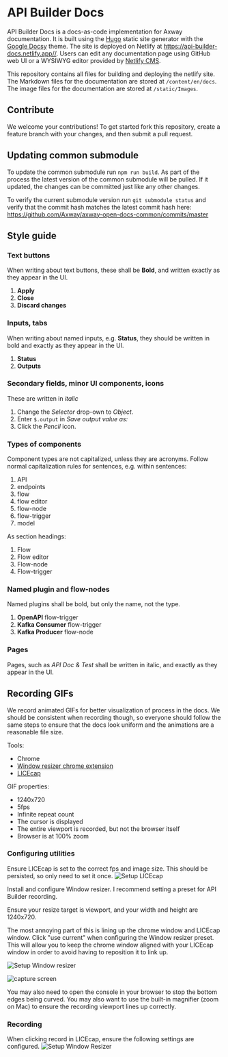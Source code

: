 # API Builder Docs

API Builder Docs is a docs-as-code implementation for Axway documentation. It is built using the [Hugo](https://gohugo.io/) static site generator with the [Google Docsy](https://github.com/google/docsy) theme. The site is deployed on Netlify at <https://api-builder-docs.netlify.app//>. Users can edit any documentation page using GitHub web UI or a WYSIWYG editor provided by [Netlify CMS](https://api-builder-docs.netlify.app/).

This repository contains all files for building and deploying the netlify site. The Markdown files for the documentation are stored at `/content/en/docs`. The image files for the documentation are stored at `/static/Images`.

## Contribute

We welcome your contributions! To get started fork this repository, create a feature branch with your changes, and then submit a pull request.

## Updating common submodule
To update the common submodule run `npm run build`. As part of the process the latest version of the common submodule will be pulled. If it updated, the changes can be committed just like any other changes.

To verify the current submodule version run `git submodule status` and verify that the commit hash matches the latest commit hash here: https://github.com/Axway/axway-open-docs-common/commits/master

## Style guide

### Text buttons

When writing about text buttons, these shall be **Bold**, and written exactly as they appear in the UI.

1. **Apply**
1. **Close**
1. **Discard changes**

### Inputs, tabs

When writing about named inputs, e.g. **Status**, they should be written in bold and exactly as they appear in the UI.

1. **Status**
1. **Outputs**

### Secondary fields, minor UI components, icons

These are written in _italic_

1. Change the _Selector_ drop-own to _Object_.
1. Enter `$.output` in _Save output value as:_
1. Click the _Pencil_ icon.

### Types of components

Component types are not capitalized, unless they are acronyms. Follow normal capitalization rules for sentences, e.g. within sentences:

1. API
1. endpoints
1. flow
1. flow editor
1. flow-node
1. flow-trigger
1. model

As section headings:

1. Flow
1. Flow editor
1. Flow-node
1. Flow-trigger

### Named plugin and flow-nodes

Named plugins shall be bold, but only the name, not the type.

1. **OpenAPI** flow-trigger
1. **Kafka Consumer** flow-trigger
1. **Kafka Producer** flow-node

### Pages

Pages, such as _API Doc & Test_ shall be written in italic, and exactly as they appear in the UI.

## Recording GIFs

We record animated GIFs for better visualization of process in the docs. We should be consistent when recording though, so everyone should follow the same steps to ensure that the docs look uniform and the animations are a reasonable file size.

Tools:

* Chrome
* [Window resizer chrome extension](https://chrome.google.com/webstore/detail/window-resizer/kkelicaakdanhinjdeammmilcgefonfh/related?hl=en)
* [LICEcap](https://www.cockos.com/licecap/)

GIF properties:

* 1240x720
* 5fps
* Infinite repeat count
* The cursor is displayed
* The entire viewport is recorded, but not the browser itself
* Browser is at 100% zoom

### Configuring utilities

Ensure LICEcap is set to the correct fps and image size. This should be persisted, so only need to set it once.
![Setup LICEcap](/static_readme/licecap_setup.gif)

Install and configure Window resizer. I recommend setting a preset for API Builder recording.

Ensure your resize target is viewport, and your width and height are 1240x720.

The most annoying part of this is lining up the chrome window and LICEcap window. Click "use current" when configuring the Window resizer preset. This will allow you to keep the chrome window aligned with your LICEcap window in order to avoid having to reposition it to link up.

![Setup Window resizer](/static_readme/window_resizer_settings.png)

![capture screen](/static_readme/capture_screen.png)

You may also need to open the console in your browser to stop the bottom edges being curved. You may also want to use the built-in magnifier (zoom on Mac) to ensure the recording viewport lines up correctly.

### Recording

When clicking record in LICEcap, ensure the following settings are configured.
![Setup Window Resizer](/static_readme/licecap_settings.png)
